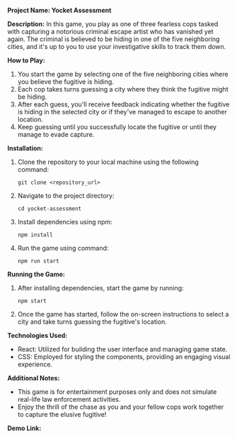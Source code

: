 **Project Name: Yocket Assessment**

**Description:**
In this game, you play as one of three fearless cops tasked with capturing a notorious criminal escape artist who has vanished yet again. The criminal is believed to be hiding in one of the five neighboring cities, and it's up to you to use your investigative skills to track them down.

**How to Play:**
1. You start the game by selecting one of the five neighboring cities where you believe the fugitive is hiding.
2. Each cop takes turns guessing a city where they think the fugitive might be hiding.
3. After each guess, you'll receive feedback indicating whether the fugitive is hiding in the selected city or if they've managed to escape to another location.
4. Keep guessing until you successfully locate the fugitive or until they manage to evade capture.

**Installation:**
1. Clone the repository to your local machine using the following command:
   ```
   git clone <repository_url>
   ```
   
2. Navigate to the project directory:
   ```
   cd yocket-assessment
   ```

3. Install dependencies using npm:
   ```
   npm install
   ```

4. Run the game using command:
   ```
   npm run start
   ```


**Running the Game:**
1. After installing dependencies, start the game by running:
   ```
   npm start
   ```

2. Once the game has started, follow the on-screen instructions to select a city and take turns guessing the fugitive's location.

**Technologies Used:**
- React: Utilized for building the user interface and managing game state.
- CSS: Employed for styling the components, providing an engaging visual experience.

**Additional Notes:**
- This game is for entertainment purposes only and does not simulate real-life law enforcement activities.
- Enjoy the thrill of the chase as you and your fellow cops work together to capture the elusive fugitive!

**Demo Link:**
